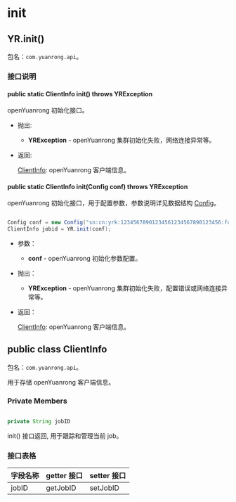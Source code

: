 # init

## YR.init()

包名：`com.yuanrong.api`。

### 接口说明

#### public static ClientInfo init() throws YRException

openYuanrong 初始化接口。

- 抛出:

   - **YRException** - openYuanrong 集群初始化失败，网络连接异常等。

- 返回:

    [ClientInfo](#public-class-clientinfo): openYuanrong 客户端信息。

#### public static ClientInfo init(Config conf) throws YRException

openYuanrong 初始化接口，用于配置参数，参数说明详见数据结构 [Config](Config.md)。

```java

Config conf = new Config("sn:cn:yrk:12345678901234561234567890123456:function:0-${serviceName}-${}fun:$latest", "serverAddressIP", "dataSystemAddressIP", "cppFunctionURN");
ClientInfo jobid = YR.init(conf);
```

- 参数：

   - **conf** - openYuanrong 初始化参数配置。

- 抛出：

   - **YRException** - openYuanrong 集群初始化失败，配置错误或网络连接异常等。

- 返回：

    [ClientInfo](#public-class-clientinfo): openYuanrong 客户端信息。

## public class ClientInfo

包名：`com.yuanrong.api`。

用于存储 openYuanrong 客户端信息。

### Private Members

``` java

private String jobID
```

init() 接口返回, 用于跟踪和管理当前 job。

### 接口表格

| 字段名称 | getter 接口 | setter 接口 |
| -------- | ----------- | ----------- |
| jobID | getJobID| setJobID |
